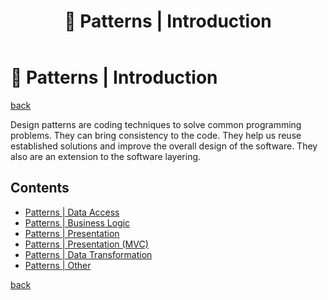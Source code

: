 ﻿---
title: "🧶 Patterns | Introduction"
---

🧶 Patterns | Introduction
===========================

[back](.)

Design patterns are coding techniques to solve common programming problems. They can bring consistency to the code. They help us reuse established solutions and improve the overall design of the software. They also are an extension to the software layering.

Contents
--------

- [Patterns \| Data Access](patterns-data-access.md)
- [Patterns \| Business Logic](patterns-business-logic.md)
- [Patterns \| Presentation](patterns-presentation.md)
- [Patterns \| Presentation (MVC)](patterns-presentation-mvc.md)
- [Patterns \| Data Transformation](patterns-data-transformation.md)
- [Patterns \| Other](patterns-other.md)

[back](.)
